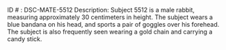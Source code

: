 ID # : DSC-MATE-5512
Description: Subject 5512 is a male rabbit, measuring approximately 30 centimeters in height. The subject wears a blue bandana on his head, and sports a pair of goggles over his forehead. The subject is also frequently seen wearing a gold chain and carrying a candy stick.